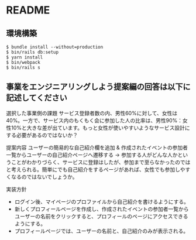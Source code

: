 # README

## 環境構築
```
$ bundle install --without=production
$ bin/rails db:setup
$ yarn install
$ bin/webpack
$ bin/rails s
```

## 事業をエンジニアリングしよう提案編の回答は以下に記述してください
選択した事業側の課題
サービス登録者数の内、男性60%に対して、女性は40%。一方で、サービス内のもくもく会に参加した人の比率は、男性90%：女性10%と大きな差が出ています。もっと女性が使いやすいようなサービス設計にする必要があるのではないか？

提案内容
ユーザーの簡易的な自己紹介欄を追加 & 作成されたイベントの参加者一覧からユーザーの自己紹介ページへ遷移する
-> 参加する人がどんな人かということがわかりづらく、サービスに登録はしたが、参加まで至らなかったのではと考えられる。簡単にでも自己紹介をするページがあれば、女性でも参加しやすくなるのではないでしょうか。

実装方針
- ログイン後、マイページのプロファイルから自己紹介を書けるようにする。
- 新しくプロフィールページを作成し、作成されたイベントの参加者一覧からユーザーの名前をクリックすると、プロフィールのページにアクセスできるようにする。
- プロフィールページでは、ユーザーの名前と、自己紹介のみが表示される。